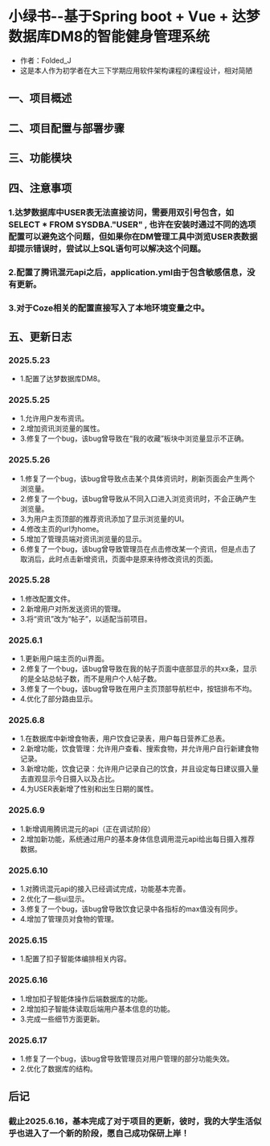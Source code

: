 # 小绿书--基于Spring boot + Vue + 达梦数据库DM8的智能健身管理系统
  - 作者：Folded_J
  - 这是本人作为初学者在大三下学期应用软件架构课程的课程设计，相对简陋
    
## 一、项目概述


## 二、项目配置与部署步骤


## 三、功能模块


## 四、注意事项
### 1.达梦数据库中USER表无法直接访问，需要用双引号包含，如SELECT * FROM SYSDBA."USER" , 也许在安装时通过不同的选项配置可以避免这个问题，但如果你在DM管理工具中浏览USER表数据却提示错误时，尝试以上SQL语句可以解决这个问题。
### 2.配置了腾讯混元api之后，application.yml由于包含敏感信息，没有更新。
### 3.对于Coze相关的配置直接写入了本地环境变量之中。

## 五、更新日志
### 2025.5.23
- 1.配置了达梦数据库DM8。
### 2025.5.25
- 1.允许用户发布资讯。
- 2.增加资讯浏览量的属性。
- 3.修复了一个bug，该bug曾导致在“我的收藏”板块中浏览量显示不正确。
### 2025.5.26
- 1.修复了一个bug，该bug曾导致点击某个具体资讯时，刷新页面会产生两个浏览量。
- 2.修复了一个bug，该bug曾导致从不同入口进入浏览资讯时，不会正确产生浏览量。
- 3.为用户主页顶部的推荐资讯添加了显示浏览量的UI。
- 4.修改主页的url为home。
- 5.增加了管理员端对资讯浏览量的显示。
- 6.修复了一个bug，该bug曾导致管理员在点击修改某一个资讯，但是点击了取消后，此时点击新增资讯，页面中是原来待修改资讯的页面。
### 2025.5.28
- 1.修改配置文件。
- 2.新增用户对所发送资讯的管理。
- 3.将“资讯”改为“帖子”，以适配当前项目。
### 2025.6.1
- 1.更新用户端主页的ui界面。
- 2.修复了一个bug，该bug曾导致在我的帖子页面中底部显示的共xx条，显示的是全站总帖子数，而不是用户个人帖子数。
- 3.修复了一个bug，该bug曾导致在用户主页顶部导航栏中，按钮排布不均。
- 4.优化了部分路由显示。
### 2025.6.8
- 1.在数据库中新增食物表，用户饮食记录表，用户每日营养汇总表。
- 2.新增功能，饮食管理：允许用户查看、搜索食物，并允许用户自行新建食物记录。
- 3.新增功能，饮食记录：允许用户记录自己的饮食，并且设定每日建议摄入量去直观显示今日摄入以及占比。
- 4.为USER表新增了性别和出生日期的属性。
### 2025.6.9
- 1.新增调用腾讯混元的api（正在调试阶段）
- 2.增加新功能，系统通过用户的基本身体信息调用混元api给出每日摄入推荐数据。
### 2025.6.10
- 1.对腾讯混元api的接入已经调试完成，功能基本完善。
- 2.优化了一些ui显示。
- 3.修复了一个bug，该bug曾导致饮食记录中各指标的max值没有同步。
- 4.增加了管理员对食物的管理。
### 2025.6.15
- 1.配置了扣子智能体编排相关内容。
### 2025.6.16
- 1.增加扣子智能体操作后端数据库的功能。
- 2.增加扣子智能体读取后端用户基本信息的功能。
- 3.完成一些细节方面更新。
### 2025.6.17
- 1.修复了一个bug，该bug曾导致管理员对用户管理的部分功能失效。
- 2.优化了数据库的结构。

##  后记
### 截止2025.6.16，基本完成了对于项目的更新，彼时，我的大学生活似乎也进入了一个新的阶段，愿自己成功保研上岸！